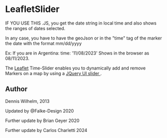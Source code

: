 LeafletSlider
=============

IF YOU USE THIS .JS, you get the date string in local time and also shows the ranges of dates selected.

In any case, you have to have the geoJson or in the "time" tag of the marker the date with the format mm/dd/yyyy

Ex: If you are in Argentina:
time: '11/08/2023'
Shows in the browser as 08/11/2023.

The [Leaflet](http://leafletjs.com/) Time-Slider enables you to dynamically add and remove Markers on a map by using a [JQuery UI slider
](http://jqueryui.com/slider/).



Author
-----
Dennis Wilhelm, 2013

Updated by @Falke-Design 2020

Further update by Brian Geyer 2020

Further update by Carlos Charletti 2024
